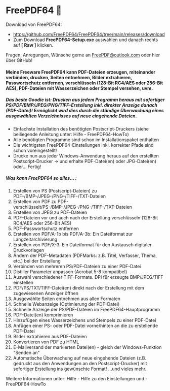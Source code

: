 # FreePDF64 👋

Download von FreePDF64: 
- https://github.com/FreePDF64/FreePDF64/tree/main/releases/download
- Zum Download **FreePDF64-Setup.exe** auswählen und danach rechts auf **[ Raw ]** klicken.

Fragen, Anregungen, Wünsche gerne an FreePDF@outlook.com oder hier über GitHub!
  
#### Meine Freeware FreePDF64 kann PDF-Dateien erzeugen, miteinander verbinden, drucken, Seiten entnehmen, Bilder extrahieren, Passwortschutz entfernen, verschlüsseln (128-Bit RC4/AES oder 256-Bit AES), PDF-Dateien mit Wasserzeichen oder Stempel versehen, uvm.

##### Das beste Goodie ist: Drucken aus jedem Programm heraus mit sofortiger PS/PDF/BMP/JPEG/PNG/TIFF-Erstellung inkl. direkter Anzeige danach (PDF-Datei)! Ermöglicht wird dies durch die ständige Überwachung eines ausgewählten Verzeichnisses auf neue eingehende Dateien.
- Einfachste Installation des benötigten Postscript-Druckers (siehe beiliegende Anleitung unter: Hilfe - FreePDF64-HowTo)
- Alle benötigten Programme sind schon im Installationspaket enthalten
- Die wichtigsten FreePDF64-Einstellungen inkl. korrekter Pfade sind schon voreingestellt!
- Drucke nun aus jeder Windows-Anwendung heraus auf den erstellten Postscript-Drucker -> und erhalte PDF-Datei(en) oder JPG-Datei(en) oder... Fertig!

##### Was kann FreePDF64 so alles... :
1. Erstellen von PS (Postscript-Dateien) zu PDF-/BMP-/JPEG-/PNG-/TIFF-/TXT-Dateien
2. Erstellen von PDF zu PDF-verschlüsselt/PS-/BMP-/JPEG-/PNG-/TIFF-/TXT-Dateien
3. Erstellen von JPEG zu PDF-Dateien
4. PDF-Dateien vor und auch nach der Erstellung verschlüsseln (128-Bit RC4/AES oder 256-Bit AES)
5. PDF-Passwortschutz entfernen
6. Erstellen von PDF/A-1b bis PDF/A-3b: Ein Dateiformat zur Langzeitarchivierung
7. Erstellen von PDF/X-3: Ein Dateiformat für den Austausch digitaler Druckvorlagen
8. Ändern der PDF-Metadaten (PDFMarks: z.B. Titel, Verfasser, Thema, etc.) bei der Erstellung
9. Verbinden von mehreren PS/PDF-Dateien zu einer PDF-Datei
10. Distiller Parameter anpassen (Acrobat 5-8 kompatibel)
11. Auswahl verschiedener TIFF-Formate. DPI für erzeugte BMP/JPEG/TIFF einstellen
12. PDF/PS/TXT/TIFF-Datei(en) direkt nach der Erstellung mit dem zugewiesenen Anzeiger öffnen
13. Ausgewählte Seiten entnehmen aus allen Formaten
14. Schnelle Webanzeige (Optimierung der PDF-Datei)
15. Schnelle Anzeige der PS/PDF-Dateien im FreePDF64-Hauptprogramm
16. PDF-Datei(en) komprimieren
17. Hinzufügen eines Wasserzeichens und Stempels zu einer PDF-Datei
18. Anfügen einer PS- oder PDF-Datei vorne/hinten an die zu erstellende PDF-Datei
19. Bilder extrahieren aus PDF-Dateien
20. Konvertieren von PDF zu HTML
21. E-Mailversand der markierten Datei(en) - gleich der Windows-Funktion "Senden an"
22. Automatische Überwachung auf neue eingehende Dateien (z.B. gedruckt aus den Anwendungen an den Postscript-Drucker) mit sofortiger Erstellung ins gewünschte Format!
...und vieles mehr.


Weitere Informationen unter: Hilfe - Hilfe zu den Einstellungen und - FreePDF64-HowTo
<!--
**FreePDF64/FreePDF64** is a ✨ _special_ ✨ repository because its `README.md` (this file) appears on your GitHub profile.

Here are some ideas to get you started:

- 🔭 I’m currently working on ...
- 🌱 I’m currently learning ...
- 👯 I’m looking to collaborate on ...
- 🤔 I’m looking for help with ...
- 💬 Ask me about ...
- 📫 How to reach me: ...
- 😄 Pronouns: ...
- ⚡ Fun fact: ...
-->
